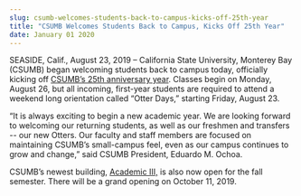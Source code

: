 ```yaml
---
slug: csumb-welcomes-students-back-to-campus-kicks-off-25th-year
title: "CSUMB Welcomes Students Back to Campus, Kicks Off 25th Year"
date: January 01 2020
---
```


 
<p>
  SEASIDE, Calif., August 23, 2019 – California State University, Monterey Bay
  (CSUMB) began welcoming students back to campus today, officially kicking off
  <a href="https://csumb.edu/25">CSUMB’s 25th anniversary year</a>. Classes
  begin on Monday, August 26, but all incoming, first-year students are required
  to attend a weekend long orientation called “Otter Days,” starting Friday,
  August 23.
</p>
<p>
  “It is always exciting to begin a new academic year. We are looking forward to
  welcoming our returning students, as well as our freshmen and transfers -- our
  new Otters. Our faculty and staff members are focused on maintaining CSUMB’s
  small-campus feel, even as our campus continues to grow and change,” said
  CSUMB President, Eduardo M. Ochoa.
</p>
<p>
  CSUMB’s newest building,
  <a href="https://csumb.edu/cahss/academic-iii-building-cahss"
    >Academic III,</a
  >
  is also now open for the fall semester. There will be a grand opening on
  October 11, 2019.
</p>
 

